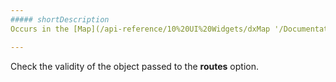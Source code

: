 ```yaml
---
##### shortDescription
Occurs in the [Map](/api-reference/10%20UI%20Widgets/dxMap '/Documentation/ApiReference/UI_Widgets/dxMap/') widget if an object passed to the [routes](/api-reference/10%20UI%20Widgets/dxMap/1%20Configuration/routes '/Documentation/ApiReference/UI_Widgets/dxMap/Configuration/#routes') option is not an array.

---
```

Check the validity of the object passed to the **routes** option.